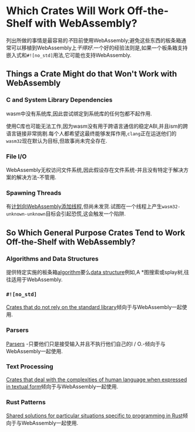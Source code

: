 # Which Crates Will Work Off-the-Shelf with WebAssembly?

列出所做的事情是最容易的*不*目前使用WebAssembly;避免这些东西的板条箱通常可以移植到WebAssembly上*干得好*.一个好的经验法则是,如果一个板条箱支持嵌入式和`#![no_std]`用法,它可能也支持WebAssembly.

## Things a Crate Might do that Won't Work with WebAssembly

### C and System Library Dependencies

wasm中没有系统库,因此尝试绑定到系统库的任何包都不起作用.

使用C库也可能无法工作,因为wasm没有用于跨语言通信的稳定ABI,并且ism的跨语言链接非常挑剔.每个人都希望这最终能够发挥作用,`clang`正在运送他们的`wasm32`现在默认为目标,但故事尚未完全存在.

### File I/O

WebAssembly无权访问文件系统,因此假设存在文件系统-并且没有特定于解决方案的解决方法-不管用.

### Spawning Threads

有[计划向WebAssembly添加线程][wasm-threading],但尚未发货.试图在一个线程上产生`wasm32-unknown-unknown`目标会引起恐慌,这会触发一个陷阱.

[wasm-threading]: https://rustwasm.github.io/2018/10/24/multithreading-rust-and-wasm.html

## So Which General Purpose Crates Tend to Work Off-the-Shelf with WebAssembly?

### Algorithms and Data Structures

提供特定实施的板条箱[algorithm](https://crates.io/categories/algorithms)要么[data
structure](https://crates.io/categories/data-structures)例如,A \*图搜索或splay树,往往适用于WebAssembly.

### `#![no_std]`

[Crates that do not rely on the standard
library](https://crates.io/categories/no-std)倾向于与WebAssembly一起使用.

### Parsers

[Parsers](https://crates.io/categories/parser-implementations) -只要他们只是接受输入并且不执行他们自己的I / O.-倾向于与WebAssembly一起使用.

### Text Processing

[Crates that deal with the complexities of human language when expressed in
textual form](https://crates.io/categories/text-processing)倾向于与WebAssembly一起使用.

### Rust Patterns

[Shared solutions for particular situations specific to programming in
Rust](https://crates.io/categories/rust-patterns)倾向于与WebAssembly一起使用.
